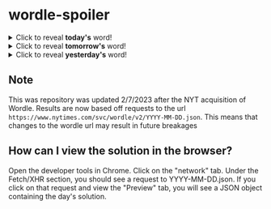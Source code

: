 # wordle-spoiler

<details>
  <summary>Click to reveal <b>today's</b> word!</summary>
  <br>
  <b> jerky </b>
</details>

<details>
  <summary>Click to reveal <b>tomorrow's</b> word!</summary>
  <br>
  <b> media </b>
</details>

<details>
  <summary>Click to reveal <b>yesterday's</b> word!</summary>
  <br>
  <b> pious </b>
</details>

## Note
This was repository was updated 2/7/2023 after the NYT acquisition of Wordle. Results are now based off requests to the url `https://www.nytimes.com/svc/wordle/v2/YYYY-MM-DD.json`. This means that changes to the wordle url may result in future breakages

## How can I view the solution in the browser?
Open the developer tools in Chrome. Click on the "network" tab. Under the Fetch/XHR section, you should see a request to YYYY-MM-DD.json. If you click on that request and view the "Preview" tab, you will see a JSON object containing the day's solution.